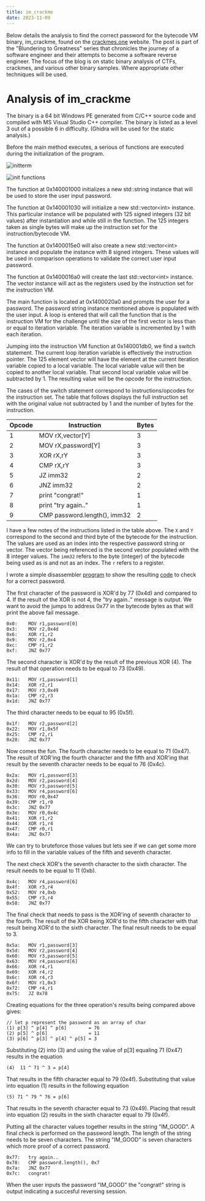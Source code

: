 ```yaml
---
title: im_crackme
date: 2023-11-09
---
```


Below details the analysis to find the correct password for the bytecode VM binary, im_crackme, found on the [crackmes.one](https://crackmes.one/crackme/653784b96451214b1db98670) website. The post is part of the "Blundering to Greatness" series that chronicles the journey of a software engineer and their attempts to become a software reverse engineer. The focus of the blog is on static binary analysis of CTFs, crackmes, and various other binary samples. Where appropriate other techniques will be used.

# Analysis of im_crackme

The binary is a 64 bit Windows PE generated from C/C++ source code and compiled with MS Visual Studio C++ compiler. The binary is listed as a level 3 out of a possible 6 in difficulty. (Ghidra will be used for the static analysis.)

Before the main method executes, a serious of functions are executed during the initialization of the program.

![initterm](https://sre0x2a.github.io/writeups/assets/images/imcrackme/initterm.png "initterm")

![init functions](https://sre0x2a.github.io/writeups/assets/images/imcrackme/init_functions.png "init functions")

The function at 0x140001000 initializes a new std::string instance that will be used to store the user input password.

The function at 0x140001030 will initialize a new std::vector\<int\> instance. This particular instance will be populated with 125 signed integers (32 bit values) after instantiation and while still in the function. The 125 integers taken as single bytes will make up the instruction set for the instruction/bytecode VM.

The function at 0x1400015e0 will also create a new std::vector\<int\> instance and populate the instance with 8 signed integers. These values will be used in comparison operations to validate the correct user input password.

The function at 0x1400016a0 will create the last std::vector\<int\> instance. The vector instance will act as the registers used by the instruction set for the instruction VM.

The main function is located at 0x1400020a0 and prompts the user for a password. The password string instance mentioned above is populated with the user input. A loop is entered that will call the function that is the instruction VM for the challenge until the size of the first vector is less than or equal to iteration variable. The iteration variable is incremented by 1 with each iteration.

Jumping into the instruction VM function at 0x140001db0, we find a switch statement. The current loop iteration variable is effectively the instruction pointer. The 125 element vector will have the element at the current iteration variable copied to a local variable. The local variable value will then be copied to another local variable. That second local variable value will be subtracted by 1. The resulting value will be the opcode for the instruction.

The cases of the switch statement correspond to instructions/opcodes for the instruction set. The table that follows displays the full instruction set with the original value not subtracted by 1 and the number of bytes for the instruction.

|Opcode|Instruction|Bytes|
|---|---|---|
|1|MOV rX,vector[Y]|3|
|2|MOV rX,password[Y]|3|
|3|XOR rX,rY|3|
|4|CMP rX,rY|3|
|5|JZ imm32|2|
|6|JNZ imm32|2|
|7|print "congrat!"|1|
|8|print "try again.."|1|
|9|CMP password.length(), imm32|2|

I have a few notes of the instructions listed in the table above. The `X` and `Y` correspond to the second and third byte of the bytecode for the instruction. The values are used as an index into the respective password string or vector. The vector being referenced is the second vector populated with the 8 integer values. The `imm32` refers to the byte (integer) of the bytecode being used as is and not as an index. The `r` refers to a register.

I wrote a simple disassembler [program](https://sre0x2a.github.io/writeups/assets/files/imcrackme/disasm.c) to show the resulting [code](https://sre0x2a.github.io/writeups/assets/files/imcrackme/listing.txt) to check for a correct password.

The first character of the password is XOR'd by 77 (0x4d) and compared to 4. If the result of the XOR is not 4, the "try again.." message is output. We want to avoid the jumps to address 0x77 in the bytecode bytes as that will print the above fail message.

```
0x0:	MOV r1,password[0]
0x3:	MOV r2,0x4d
0x6:	XOR r1,r2
0x9:	MOV r2,0x4
0xc:	CMP r1,r2
0xf:	JNZ 0x77
```

The second character is XOR'd by the result of the previous XOR (4). The result of that operation needs to be equal to 73 (0x49).

```
0x11:	MOV r1,password[1]
0x14:	XOR r2,r1
0x17:	MOV r3,0x49
0x1a:	CMP r2,r3
0x1d:	JNZ 0x77
```

The third character needs to be equal to 95 (0x5f).

```
0x1f:	MOV r2,password[2]
0x22:	MOV r1,0x5f
0x25:	CMP r2,r1
0x28:	JNZ 0x77
```

Now comes the fun. The fourth character needs to be equal to 71 (0x47). The result of XOR'ing the fourth character and the fifth and XOR'ing that result by the seventh character needs to be equal to 76 (0x4c).

```
0x2a:	MOV r1,password[3]
0x2d:	MOV r2,password[4]
0x30:	MOV r3,password[5]
0x33:	MOV r4,password[6]
0x36:	MOV r0,0x47
0x39:	CMP r1,r0
0x3c:	JNZ 0x77
0x3e:	MOV r0,0x4c
0x41:	XOR r1,r2
0x44:	XOR r1,r4
0x47:	CMP r0,r1
0x4a:	JNZ 0x77
```

We can try to bruteforce those values but lets see if we can get some more info to fill in the variable values of the fifth and seventh character.

The next check XOR's the seventh character to the sixth character. The result needs to be equal to 11 (0xb).

```
0x4c:	MOV r4,password[6]
0x4f:	XOR r3,r4
0x52:	MOV r4,0xb
0x55:	CMP r3,r4
0x58:	JNZ 0x77
```

The final check that needs to pass is the XOR'ing of seventh character to the fourth. The result of the XOR being XOR'd to the fifth character with that result being XOR'd to the sixth character. The final result needs to be equal to 3.

```
0x5a:	MOV r1,password[3]
0x5d:	MOV r2,password[4]
0x60:	MOV r3,password[5]
0x63:	MOV r4,password[6]
0x66:	XOR r4,r1
0x69:	XOR r4,r2
0x6c:	XOR r4,r3
0x6f:	MOV r1,0x3
0x72:	CMP r4,r1
0x75:	JZ 0x78
```

Creating equations for the three operation's results being compared above gives:

```
// let p represent the password as an array of char
(1) p[3] ^ p[4] ^ p[6]        = 76
(2) p[5] ^ p[6]               = 11
(3) p[6] ^ p[3] ^ p[4] ^ p[5] = 3
```

Substituting (2) into (3) and using the value of p[3] equaling 71 (0x47) results in the equation

```
(4)  11 ^ 71 ^ 3 = p[4]
```

That results in the fifth character equal to 79 (0x4f). Substituting that value into equation (1) results in the following equation

```
(5) 71 ^ 79 ^ 76 = p[6]
```

That results in the seventh character equal to 73 (0x49). Placing that result into equation (2) results in the sixth character equal to 79 (0x4f).

Putting all the character values together results in the string "IM_GOOD". A final check is performed on the password length. The length of the string needs to be seven characters. The string "IM_GOOD" is seven characters which more proof of a correct password.

```
0x77:	try again..
0x78:	CMP password.length(), 0x7
0x7a:	JNZ 0x77
0x7c:	congrat!
```

When the user inputs the password "IM_GOOD" the "congrat!" string is output indicating a succesful reversing session.
